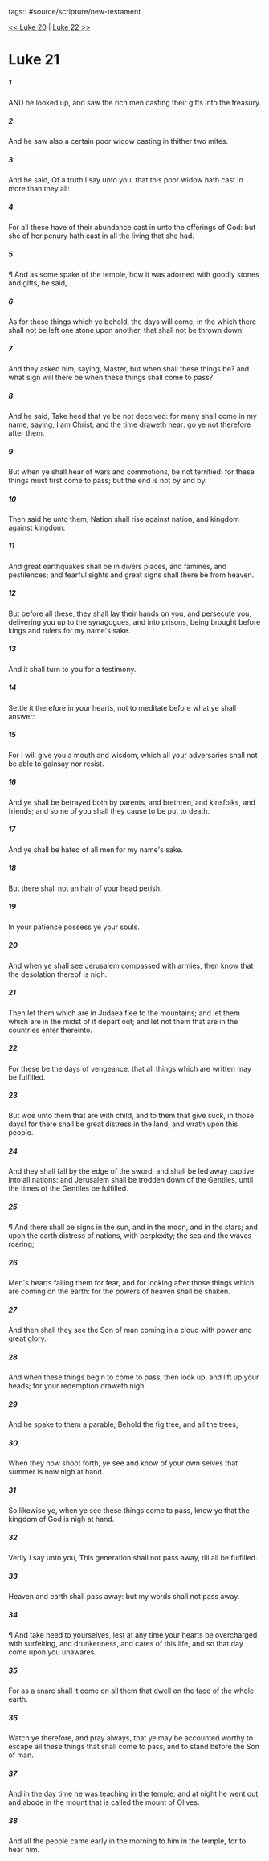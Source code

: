 tags:: #source/scripture/new-testament

[<< Luke 20](new-testament/03_Luke/Luke_20.md) | [Luke 22 >>](new-testament/03_Luke/Luke_22.md)

# Luke 21

##### 1

AND he looked up, and saw the rich men casting their gifts into the treasury.

##### 2

And he saw also a certain poor widow casting in thither two mites.

##### 3

And he said, Of a truth I say unto you, that this poor widow hath cast in more than they all:

##### 4

For all these have of their abundance cast in unto the offerings of God: but she of her penury hath cast in all the living that she had.

##### 5

¶ And as some spake of the temple, how it was adorned with goodly stones and gifts, he said,

##### 6

As for these things which ye behold, the days will come, in the which there shall not be left one stone upon another, that shall not be thrown down.

##### 7

And they asked him, saying, Master, but when shall these things be? and what sign will there be when these things shall come to pass?

##### 8

And he said, Take heed that ye be not deceived: for many shall come in my name, saying, I am Christ; and the time draweth near: go ye not therefore after them.

##### 9

But when ye shall hear of wars and commotions, be not terrified: for these things must first come to pass; but the end is not by and by.

##### 10

Then said he unto them, Nation shall rise against nation, and kingdom against kingdom:

##### 11

And great earthquakes shall be in divers places, and famines, and pestilences; and fearful sights and great signs shall there be from heaven.

##### 12

But before all these, they shall lay their hands on you, and persecute you, delivering you up to the synagogues, and into prisons, being brought before kings and rulers for my name's sake.

##### 13

And it shall turn to you for a testimony.

##### 14

Settle it therefore in your hearts, not to meditate before what ye shall answer:

##### 15

For I will give you a mouth and wisdom, which all your adversaries shall not be able to gainsay nor resist.

##### 16

And ye shall be betrayed both by parents, and brethren, and kinsfolks, and friends; and some of you shall they cause to be put to death.

##### 17

And ye shall be hated of all men for my name's sake.

##### 18

But there shall not an hair of your head perish.

##### 19

In your patience possess ye your souls.

##### 20

And when ye shall see Jerusalem compassed with armies, then know that the desolation thereof is nigh.

##### 21

Then let them which are in Judaea flee to the mountains; and let them which are in the midst of it depart out; and let not them that are in the countries enter thereinto.

##### 22

For these be the days of vengeance, that all things which are written may be fulfilled.

##### 23

But woe unto them that are with child, and to them that give suck, in those days! for there shall be great distress in the land, and wrath upon this people.

##### 24

And they shall fall by the edge of the sword, and shall be led away captive into all nations: and Jerusalem shall be trodden down of the Gentiles, until the times of the Gentiles be fulfilled.

##### 25

¶ And there shall be signs in the sun, and in the moon, and in the stars; and upon the earth distress of nations, with perplexity; the sea and the waves roaring;

##### 26

Men's hearts failing them for fear, and for looking after those things which are coming on the earth: for the powers of heaven shall be shaken.

##### 27

And then shall they see the Son of man coming in a cloud with power and great glory.

##### 28

And when these things begin to come to pass, then look up, and lift up your heads; for your redemption draweth nigh.

##### 29

And he spake to them a parable; Behold the fig tree, and all the trees;

##### 30

When they now shoot forth, ye see and know of your own selves that summer is now nigh at hand.

##### 31

So likewise ye, when ye see these things come to pass, know ye that the kingdom of God is nigh at hand.

##### 32

Verily I say unto you, This generation shall not pass away, till all be fulfilled.

##### 33

Heaven and earth shall pass away: but my words shall not pass away.

##### 34

¶ And take heed to yourselves, lest at any time your hearts be overcharged with surfeiting, and drunkenness, and cares of this life, and so that day come upon you unawares.

##### 35

For as a snare shall it come on all them that dwell on the face of the whole earth.

##### 36

Watch ye therefore, and pray always, that ye may be accounted worthy to escape all these things that shall come to pass, and to stand before the Son of man.

##### 37

And in the day time he was teaching in the temple; and at night he went out, and abode in the mount that is called the mount of Olives.

##### 38

And all the people came early in the morning to him in the temple, for to hear him.
